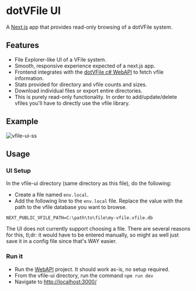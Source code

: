 # dotVFile UI

A [Next.js](https://nextjs.org) app that provides read-only browsing of a dotVFile system.

## Features

- File Explorer-like UI of a VFile system.
- Smooth, responsive experience expected of a next.js app.
- Frontend integrates with the [dotVFile c# WebAPI](https://github.com/wdorsey/dotVFile/tree/master/dotVFile.WebAPI) to fetch vfile information.
- Stats provided for directory and vfile counts and sizes.
- Download individual files or export entire directories.
- This is purely read-only functionality. In order to add/update/delete vfiles you'll have to directly use the vfile library.

## Example

![vfile-ui-ss](https://github.com/user-attachments/assets/a1a79ebc-e025-410e-ab8b-51b80629a031)

## Usage

### UI Setup

In the vfile-ui directory (same directory as this file), do the following:

- Create a file named `env.local`.
- Add the following line to the `env.local` file. Replace the value with the path to the vfile database you want to browse.

```env
NEXT_PUBLIC_VFILE_PATH=C:\path\to\file\my-vfile.vfile.db
```

The UI does not currently support choosing a file. There are several reasons for this, tl;dr: it would have to be entered manually, so might as well just save it in a config file since that's WAY easier.

### Run it

- Run the [WebAPI](https://github.com/wdorsey/dotVFile/tree/master/dotVFile.WebAPI) project. It should work as-is, no setup required.
- From the vfile-ui directory, run the command `npm run dev`
- Navigate to [http://localhost:3000/](http://localhost:3000/)
